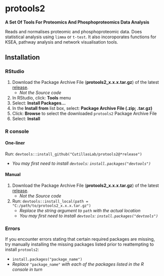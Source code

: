 # protools2
**A Set Of Tools For Proteomics And Phosphoproteomics Data Analysis**

Reads and normalises proteomic and phosphoproteomic data. Does statistical analysis using `limma` or `t-test`. It also incoroporates functions for KSEA, pathway analysis and network visualisation tools.

## Installation
### RStudio
1. Download the Package Archive File (**protools2_x.x.x.tar.gz**) of the latest [release](https://github.com/CutillasLab/protools2/releases/latest).
   - *Not the Source code*
3. In RStudio, click: **Tools** menu
4. Select: **Install Packages...**
5. In the **Install from** list box, select: **Package Archive File (.zip; .tar.gz)**
6. Click: **Browse** to select the downloaded `protools2` Package Archive File
7. Select: **Install**

### R console
#### One-liner
Run: `devtools::install_github("CutillasLab/protools2@*release")`
   - *You may first need to install `devtools`: `install.packages("devtools")`*
#### Manual
1. Download the Package Archive File (**protools2_x.x.x.tar.gz**) of the latest [release](https://github.com/CutillasLab/protools2/releases/latest).
   - *Not the Source code*
2. Run: `devtools::install_local(path = "C:/path/to/protools2_x.x.x.tar.gz")`
   - *Replace the string argument to* `path` *with the actual location*
   - *You may first need to install `devtools`: `install.packages("devtools")`*

### Errors
If you encounter errors stating that certain required packages are missing, try manually installing the missing packages listed prior to reattempting to install `protools2`:
- `install.packages("package_name")`
- *Replace* `"package_name"` *with each of the packages listed in the R console in turn*
